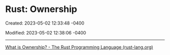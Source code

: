 # Rust: Ownership

Created: 2023-05-02 12:33:48 -0400

Modified: 2023-05-02 12:38:06 -0400

---

[What is Ownership? - The Rust Programming Language (rust-lang.org)](https://doc.rust-lang.org/book/ch04-01-what-is-ownership.html)
